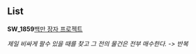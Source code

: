 List
-----
**SW_1859**[백만 장자 프로젝트](https://swexpertacademy.com/main/code/problem/problemDetail.do)

*제일 비싸게 팔수 있을 때를 찾고 그 전의 물건은 전부 매수한다. -> 반복*
